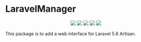 # LaravelManager
<p align="center">
   	<img class="latest_stable_version_img" src="https://poser.pugx.org/adil-chbada/laravel-manager/v/stable">
    <img class="total_img" src="https://poser.pugx.org/adil-chbada/laravel-manager/downloads">
    <img class="latest_unstable_version_img" src="https://poser.pugx.org/adil-chbada/laravel-manager/v/unstable">
    <img class="license_img" src="https://poser.pugx.org/adil-chbada/laravel-manager/license">
    <img class="composer_img" src="/phpunit/phpunit/composerlock">                                                                                             
</p>




This package is to add a web interface for Laravel 5.6 Artisan.

